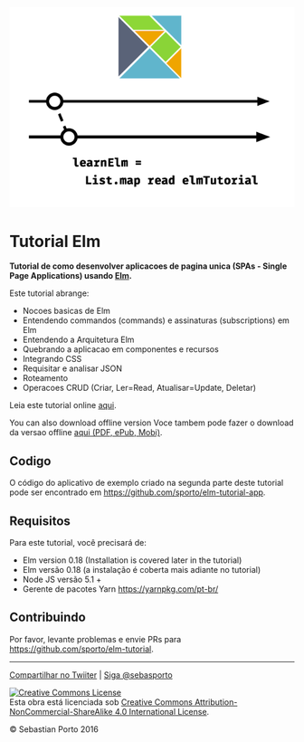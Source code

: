 
![Logo](logo.png)
# Tutorial Elm

__Tutorial de como desenvolver aplicacoes de pagina unica (SPAs - Single Page Applications) usando [Elm](http://elm-lang.org/).__

Este tutorial abrange:

- Nocoes basicas de Elm
- Entendendo commandos (commands) e assinaturas (subscriptions) em Elm
- Entendendo a Arquitetura Elm
- Quebrando a aplicacao em componentes e recursos
- Integrando CSS
- Requisitar e analisar JSON
- Roteamento
- Operacoes CRUD (Criar, Ler=Read, Atualisar=Update, Deletar)

Leia este tutorial online [aqui](http://www.elm-tutorial.org/).

You can also download offline version
Voce tambem pode fazer o download da versao offline [aqui (PDF, ePub, Mobi)](https://www.gitbook.com/book/sporto/elm-tutorial/details).

## Codigo

O código do aplicativo de exemplo criado na segunda parte deste tutorial pode ser encontrado em <https://github.com/sporto/elm-tutorial-app>.

## Requisitos

Para este tutorial, você precisará de:

- Elm version 0.18 (Installation is covered later in the tutorial)
- Elm versão 0.18 (a instalação é coberta mais adiante no tutorial)
- Node JS versão 5.1 +
- Gerente de pacotes Yarn <https://yarnpkg.com/pt-br/>

## Contribuindo

Por favor, levante problemas e envie PRs para <https://github.com/sporto/elm-tutorial>.

---

[Compartilhar no Twiiter](https://twitter.com/intent/tweet?&text=Elm%20Tutorial&url=http%3A%2F%2Fwww.elm-tutorial.org&via=sebasporto) | [Siga @sebasporto](https://twitter.com/intent/user?screen_name=sebasporto)

<a rel="license" href="http://creativecommons.org/licenses/by-nc-sa/4.0/"><img alt="Creative Commons License" style="border-width:0" src="https://i.creativecommons.org/l/by-nc-sa/4.0/88x31.png" /></a><br />Esta obra está licenciada sob <a rel="license" href="http://creativecommons.org/licenses/by-nc-sa/4.0/">Creative Commons Attribution-NonCommercial-ShareAlike 4.0 International License</a>.

© Sebastian Porto 2016
